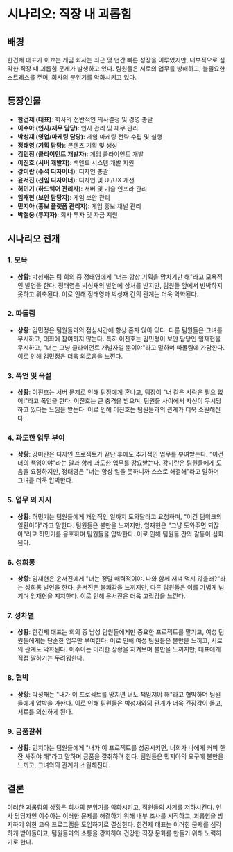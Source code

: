 # 시나리오: 직장 내 괴롭힘

## 배경
한건제 대표가 이끄는 게임 회사는 최근 몇 년간 빠른 성장을 이루었지만, 내부적으로 심각한 직장 내 괴롭힘 문제가 발생하고 있다. 팀원들은 서로의 업무를 방해하고, 불필요한 스트레스를 주며, 회사의 분위기를 악화시키고 있다.

## 등장인물
- **한건제 (대표)**: 회사의 전반적인 의사결정 및 경영 총괄
- **이수아 (인사/재무 담당)**: 인사 관리 및 재무 관리
- **박성재 (영업/마케팅 담당)**: 게임 마케팅 전략 수립 및 실행
- **정태영 (기획 담당)**: 콘텐츠 기획 및 생성
- **김민정 (클라이언트 개발자)**: 게임 클라이언트 개발
- **이진호 (서버 개발자)**: 백엔드 시스템 개발 지원
- **강미란 (수석 디자이너)**: 디자인 총괄
- **윤서진 (선임 디자이너)**: 디자인 및 UI/UX 개선
- **허민기 (하드웨어 관리자)**: 서버 및 기술 인프라 관리
- **임재현 (보안 담당자)**: 게임 보안 관리
- **민지아 (홍보 플랫폼 관리자)**: 게임 홍보 채널 관리
- **박철웅 (투자자)**: 회사 투자 및 자금 지원

## 시나리오 전개

### 1. 모욕
- **상황**: 박성재는 팀 회의 중 정태영에게 "너는 항상 기획을 망치기만 해"라고 모욕적인 발언을 한다. 정태영은 박성재의 발언에 상처를 받지만, 팀원들 앞에서 반박하지 못하고 위축된다. 이로 인해 정태영과 박성재 간의 관계는 더욱 악화된다.

### 2. 따돌림
- **상황**: 김민정은 팀원들과의 점심시간에 항상 혼자 앉아 있다. 다른 팀원들은 그녀를 무시하고, 대화에 참여하지 않는다. 특히 이진호는 김민정이 보안 담당인 임재현을 무시하고, "너는 그냥 클라이언트 개발자일 뿐이야"라고 말하며 따돌림에 가담한다. 이로 인해 김민정은 더욱 외로움을 느낀다.

### 3. 폭언 및 욕설
- **상황**: 이진호는 서버 문제로 인해 팀장에게 혼나고, 팀장이 "너 같은 사람은 필요 없어!"라고 폭언을 한다. 이진호는 큰 충격을 받으며, 팀원들 사이에서 자신이 무시당하고 있다는 느낌을 받는다. 이로 인해 이진호는 팀원들과의 관계가 더욱 소원해진다.

### 4. 과도한 업무 부여
- **상황**: 강미란은 디자인 프로젝트가 끝난 후에도 추가적인 업무를 부여받는다. "이건 너의 책임이야"라는 말과 함께 과도한 업무를 강요받는다. 강미란은 팀원들에게 도움을 요청하지만, 정태영은 "너는 항상 일을 못하니까 스스로 해결해"라고 말하며 그녀를 더욱 압박한다.

### 5. 업무 외 지시
- **상황**: 허민기는 팀원들에게 개인적인 일까지 도와달라고 요청하며, "이건 팀워크의 일환이야"라고 말한다. 팀원들은 불만을 느끼지만, 임재현은 "그냥 도와주면 되잖아"라고 허민기를 옹호하며 팀원들을 압박한다. 이로 인해 팀원들 간의 갈등이 심화된다.

### 6. 성희롱
- **상황**: 임재현은 윤서진에게 "너는 정말 매력적이야. 나와 함께 저녁 먹지 않을래?"라는 성희롱 발언을 한다. 윤서진은 불쾌감을 느끼지만, 다른 팀원들은 이를 가볍게 넘기며 임재현을 지지한다. 이로 인해 윤서진은 더욱 고립감을 느낀다.

### 7. 성차별
- **상황**: 한건제 대표는 회의 중 남성 팀원들에게만 중요한 프로젝트를 맡기고, 여성 팀원들에게는 단순한 업무만 부여한다. 이로 인해 여성 팀원들은 불만을 느끼고, 서로의 관계도 악화된다. 이수아는 이러한 상황을 지켜보며 불만을 느끼지만, 대표에게 직접 말하기는 두려워한다.

### 8. 협박
- **상황**: 박성재는 "내가 이 프로젝트를 망치면 너도 책임져야 해"라고 협박하며 팀원들에게 압박을 가한다. 이로 인해 팀원들은 박성재와의 관계가 더욱 긴장감이 돌고, 서로를 의심하게 된다.

### 9. 금품갈취
- **상황**: 민지아는 팀원들에게 "내가 이 프로젝트를 성공시키면, 너희가 나에게 커피 한 잔 사줘야 해"라고 말하며 금품을 갈취하려 한다. 팀원들은 민지아의 요구에 불만을 느끼고, 그녀와의 관계가 소원해진다.

## 결론
이러한 괴롭힘의 상황은 회사의 분위기를 악화시키고, 직원들의 사기를 저하시킨다. 인사 담당자인 이수아는 이러한 문제를 해결하기 위해 내부 조사를 시작하고, 괴롭힘을 방지하기 위한 교육 프로그램을 도입하기로 결심한다. 한건제 대표는 이러한 문제를 심각하게 받아들이고, 팀원들과의 소통을 강화하여 건강한 직장 문화를 만들기 위해 노력하기로 한다.

